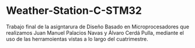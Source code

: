 # Weather-Station-C-STM32  
Trabajo final de la asigntarura de Diseño Basado en Microprocesadores que realizamos Juan Manuel Palacios Navas y Álvaro Cerdá Pulla, mediante el uso de las herramoientas vistas a lo largo del cuatrimestre.
